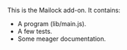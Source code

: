 This is the Mailock add-on.  It contains:

* A program (lib/main.js).
* A few tests.
* Some meager documentation.
